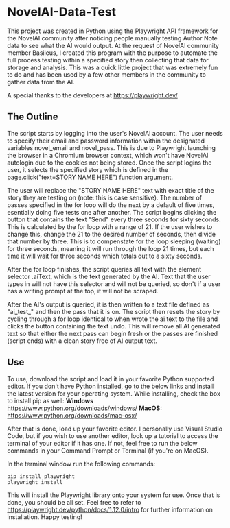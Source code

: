 # NovelAI-Data-Test

This project was created in Python using the Playwright API framework for the NovelAI community after noticing people manually testing Author Note data to see what the AI would output. At the request of NovelAI community member Basileus, I created this program with the purpose to automate the full process testing within a specified story then collecting that data for storage and analysis. This was a quick little project that was extremely fun to do and has been used by a few other members in the community to gather data from the AI.

A special thanks to the developers at https://playwright.dev/

## The Outline

The script starts by logging into the user's NovelAI account. The user needs to specify their email and password information within the designated variables novel_email and novel_pass. This is due to Playwright launching the browser in a Chromium browser context, which won't have NovelAI autologin due to the cookies not being stored. Once the script logins the user, it selects the specified story which is defined in the page.click("text=STORY NAME HERE") function argument.

The user will replace the "STORY NAME HERE" text with exact title of the story they are testing on (note: this is case sensitive). The number of passes specified in the for loop will do the next by a default of five times, esentially doing five tests one after another. The script begins clicking the button that contains the text "Send" every three seconds for sixty seconds. This is calculated by the for loop with a range of 21. If the user wishes to change this, change the 21 to the desired number of seconds, then divide that number by three. This is to compenstate for the loop sleeping (waiting) for three seconds, meaning it will run through the loop 21 times, but each time it will wait for three seconds which totals out to a sixty seconds.

After the for loop finishes, the script queries all text with the element selector .aiText, which is the text generated by the AI. Text that the user types in will not have this selector and will not be queried, so don't if a user has a writing prompt at the top, it will not be scraped.

After the AI's output is queried, it is then written to a text file defined as "ai_test_" and then the pass that it is on. The script then resets the story by cycling through a for loop identical to when wrote the ai text to the file and clicks the button containing the text undo. This will remove all AI generated text so that either the next pass can begin fresh or the passes are finished (script ends) with a clean story free of AI output text.

## Use
To use, download the script and load it in your favorite Python supported editor. If you don't have Python installed, go to the below links and install the latest version for your operating system. While installing, check the box to install pip as well:
**Windows** https://www.python.org/downloads/windows/
**MacOS:** https://www.python.org/downloads/mac-osx/

After that is done, load up your favorite editor. I personally use Visual Studio Code, but if you wish to use another editor, look up a tutorial to access the terminal of your editor if it has one. If not, feel free to run the below commands in your Command Prompt or Terminal (if you're on MacOS).

In the terminal window run the following commands:
```
pip install playwright
playwright install
```

This will install the Playwright library onto your system for use. Once that is done, you should be all set. Feel free to refer to https://playwright.dev/python/docs/1.12.0/intro for further information on installation. Happy testing!
